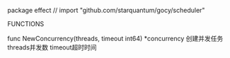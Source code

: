 package effect // import "github.com/starquantum/gocy/scheduler"


FUNCTIONS

func NewConcurrency(threads, timeout int64) *concurrency
    创建并发任务 threads并发数 timeout超时时间

